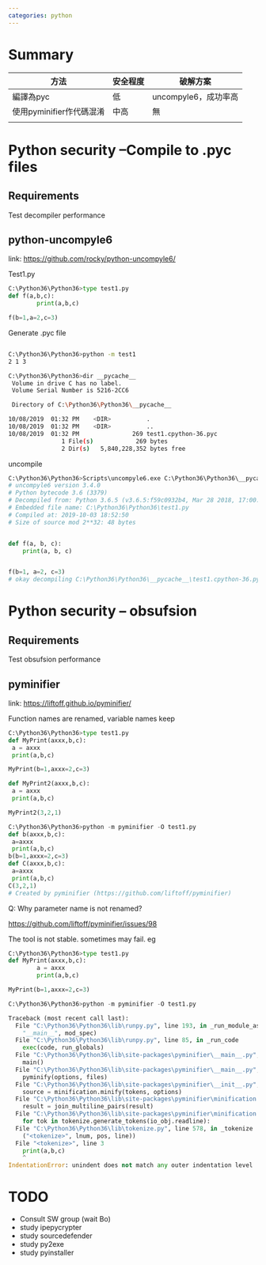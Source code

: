 ```yaml
---
categories: python
---
```

# Summary

| 方法                     | 安全程度 | 破解方案             |
| ------------------------ | -------- | -------------------- |
| 編譯為pyc                | 低       | uncompyle6，成功率高 |
| 使用pyminifier作代碼混淆 | 中高     | 無                   |
|                          |          |                      |





# Python security –Compile to .pyc files



## Requirements

Test decompiler performance



## python-uncompyle6

link: https://github.com/rocky/python-uncompyle6/



Test1.py

```python
C:\Python36\Python36>type test1.py
def f(a,b,c):
        print(a,b,c)

f(b=1,a=2,c=3)
```



Generate .pyc file

```bash

C:\Python36\Python36>python -m test1
2 1 3

C:\Python36\Python36>dir __pycache__
 Volume in drive C has no label.
 Volume Serial Number is 5216-2CC6

 Directory of C:\Python36\Python36\__pycache__

10/08/2019  01:32 PM    <DIR>          .
10/08/2019  01:32 PM    <DIR>          ..
10/08/2019  01:32 PM               269 test1.cpython-36.pyc
               1 File(s)            269 bytes
               2 Dir(s)   5,840,228,352 bytes free
```



uncompile

```python
C:\Python36\Python36>Scripts\uncompyle6.exe C:\Python36\Python36\__pycache__\test1.cpython-36.pyc
# uncompyle6 version 3.4.0
# Python bytecode 3.6 (3379)
# Decompiled from: Python 3.6.5 (v3.6.5:f59c0932b4, Mar 28 2018, 17:00:18) [MSCv.1900 64 bit (AMD64)]
# Embedded file name: C:\Python36\Python36\test1.py
# Compiled at: 2019-10-03 18:52:50
# Size of source mod 2**32: 48 bytes


def f(a, b, c):
    print(a, b, c)


f(b=1, a=2, c=3)
# okay decompiling C:\Python36\Python36\__pycache__\test1.cpython-36.pyc
```

# Python security – obsufsion

## Requirements

Test obsufsion performance

## pyminifier

link: https://liftoff.github.io/pyminifier/

Function names are renamed, variable names keep

```python
C:\Python36\Python36>type test1.py
def MyPrint(axxx,b,c):
 a = axxx
 print(a,b,c)

MyPrint(b=1,axxx=2,c=3)

def MyPrint2(axxx,b,c):
 a = axxx
 print(a,b,c)

MyPrint2(3,2,1)

C:\Python36\Python36>python -m pyminifier -O test1.py
def b(axxx,b,c):
 a=axxx
 print(a,b,c)
b(b=1,axxx=2,c=3)
def C(axxx,b,c):
 a=axxx
 print(a,b,c)
C(3,2,1)
# Created by pyminifier (https://github.com/liftoff/pyminifier)
```



Q: Why parameter name is not renamed?

https://github.com/liftoff/pyminifier/issues/98



The tool is not stable. sometimes may fail. eg

```python
C:\Python36\Python36>type test1.py
def MyPrint(axxx,b,c):
        a = axxx
        print(a,b,c)

MyPrint(b=1,axxx=2,c=3)

C:\Python36\Python36>python -m pyminifier -O test1.py

Traceback (most recent call last):
  File "C:\Python36\Python36\lib\runpy.py", line 193, in _run_module_as_main
    "__main__", mod_spec)
  File "C:\Python36\Python36\lib\runpy.py", line 85, in _run_code
    exec(code, run_globals)
  File "C:\Python36\Python36\lib\site-packages\pyminifier\__main__.py", line 175, in <module>
    main()
  File "C:\Python36\Python36\lib\site-packages\pyminifier\__main__.py", line 171, in main
    pyminify(options, files)
  File "C:\Python36\Python36\lib\site-packages\pyminifier\__init__.py", line 284, in pyminify
    source = minification.minify(tokens, options)
  File "C:\Python36\Python36\lib\site-packages\pyminifier\minification.py", line 413, in minify
    result = join_multiline_pairs(result)
  File "C:\Python36\Python36\lib\site-packages\pyminifier\minification.py", line 265, in join_multiline_pairs
    for tok in tokenize.generate_tokens(io_obj.readline):
  File "C:\Python36\Python36\lib\tokenize.py", line 578, in _tokenize
    ("<tokenize>", lnum, pos, line))
  File "<tokenize>", line 3
    print(a,b,c)
    ^
IndentationError: unindent does not match any outer indentation level
```



# TODO

- Consult SW group (wait Bo)
- study ipepycrypter
- study sourcedefender
- study py2exe
- study pyinstaller